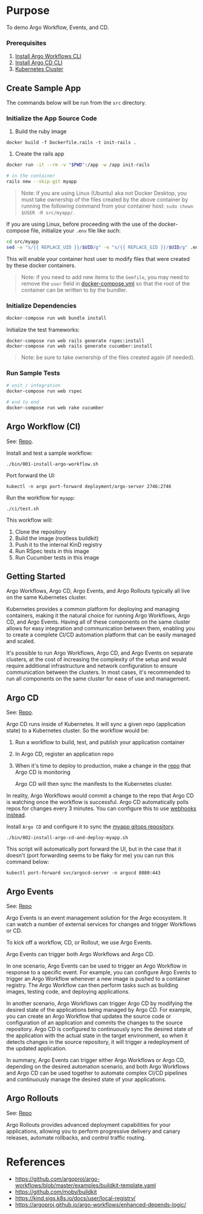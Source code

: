 # Purpose

To demo Argo Workflow, Events, and CD.

### Prerequisites

1. [Install Argo Workflows CLI](https://github.com/argoproj/argo-workflows/releases)
2. [Install Argo CD CLI](https://argo-cd.readthedocs.io/en/stable/cli_installation/)
3. [Kubernetes Cluster](https://kind.sigs.k8s.io/)

## Create Sample App 

The commands below will be run from the `src` directory.

### Initialize the App Source Code

1. Build the ruby image

  ```
  docker build -f Dockerfile.rails -t init-rails .
  ```

1. Create the rails app

  ```bash
  docker run -it --rm -v "$PWD":/app -w /app init-rails

  # in the container
  rails new --skip-git myapp
  ```

> Note: if you are using Linux (Ubuntu) aka not Docker Desktop, you must take
> ownership of the files created by the above container by running the following
> command from your container host: `sudo chown $USER -R src/myapp/`.

If you are using Linux, before proceeding with the use of the docker-compose
file, initialize your `.env` file like such:

```bash
cd src/myapp
sed -e "s/{{ REPLACE_UID }}/$UID/g" -e "s/{{ REPLACE_GID }}/$UID/g" .env-example > .env
```

This will enable your container host user to modify files that were created by
these docker containers.

> Note: if you need to add new items to the `Gemfile`, you may need to
> remove the `user` field in [docker-compose.yml](./src/myapp/docker-compose.yml)
> so that the root of the container can be written to by the bundler.

### Initialize Dependencies

```bash
docker-compose run web bundle install
```

Initialize the test frameworks:

```
docker-compose run web rails generate rspec:install
docker-compose run web rails generate cucumber:install
```

> Note: be sure to take ownership of the files created again (if needed).

### Run Sample Tests

```bash
# unit / integration
docker-compose run web rspec

# end to end
docker-compose run web rake cucumber
```

## Argo Workflow (CI)

See: [Repo](https://github.com/argoproj/argo-workflows).

Install and test a sample workflow:

```
./bin/001-install-argo-workflow.sh
```

Port forward the UI:

```
kubectl -n argo port-forward deployment/argo-server 2746:2746
```

Run the workflow for `myapp`:

```
./ci/test.sh
```

This workflow will:

1. Clone the repository
2. Build the image (rootless buildkit)
3. Push it to the internal KinD registry
4. Run RSpec tests in this image
5. Run Cucumber tests in this image

## Getting Started

Argo Workflows, Argo CD, Argo Events, and Argo Rollouts typically all live on
the same Kubernetes cluster.

Kubernetes provides a common platform for deploying and managing containers,
making it the natural choice for running Argo Workflows, Argo CD, and Argo
Events. Having all of these components on the same cluster allows for easy
integration and communication between them, enabling you to create a complete
CI/CD automation platform that can be easily managed and scaled.

It's possible to run Argo Workflows, Argo CD, and Argo Events on separate
clusters, at the cost of increasing the complexity of the setup and would
require additional infrastructure and network configuration to ensure
communication between the clusters. In most cases, it's recommended to run all
components on the same cluster for ease of use and management.

## Argo CD

See: [Repo](https://github.com/argoproj/argo-cd/releases).

Argo CD runs inside of Kubernetes. It will sync a given repo (application state)
to a Kubernetes cluster. So the workflow would be:

1. Run a workflow to build, test, and publish your application container
2. In Argo CD, register an application repo
3. When it's time to deploy to production, make a change in the [repo](https://github.com/codihuston/argo-cd-tutorial)
   that Argo CD is monitoring

   Argo CD will then sync the manifests to the Kubernetes cluster.

In reality, Argo Workflows would commit a change to the repo that Argo CD is
watching once the workflow is successful. Argo CD automatically polls repos for
changes every 3 minutes. You can configure this to use [webhooks instead](https://argo-cd.readthedocs.io/en/stable/operator-manual/webhook/#:~:text=Git%20Webhook%20Configuration-,Overview,Bitbucket%2C%20Bitbucket%20Server%20and%20Gogs.).

Install `Argo CD` and configure it to sync the [myapp gitops repository](https://github.com/codihuston/argo-cd-tutorial).

```
./bin/002-install-argo-cd-and-deploy-myapp.sh
```

This script will automatically port forward the UI, but in the case that
it doesn't (port forwarding seems to be flaky for me) you can run this command
below:

```
kubectl port-forward svc/argocd-server -n argocd 8080:443
```

## Argo Events

See: [Repo](https://argoproj.github.io/argo-events/)

Argo Events is an event management solution for the Argo ecosystem. It can
watch a number of external services for changes and trigger Workflows or CD.

To kick off a workflow, CD, or Rollout, we use Argo Events.

Argo Events can trigger both Argo Workflows and Argo CD.

In one scenario, Argo Events can be used to trigger an Argo Workflow in response
to a specific event. For example, you can configure Argo Events to trigger
an Argo Workflow whenever a new image is pushed to a container registry. The
Argo Workflow can then perform tasks such as building images, testing code,
and deploying applications.

In another scenario, Argo Workflows can trigger Argo CD by modifying the desired
state of the applications being managed by Argo CD. For example, you can create
an Argo Workflow that updates the source code or configuration of an
application and commits the changes to the source repository. Argo CD is
configured to continuously sync the desired state of the application with the
actual state in the target environment, so when it detects changes in the source
repository, it will trigger a redeployment of the updated application.

In summary, Argo Events can trigger either Argo Workflows or Argo CD, depending
on the desired automation scenario, and both Argo Workflows and Argo CD can be
used together to automate complex CI/CD pipelines and continuously manage the
desired state of your applications.

## Argo Rollouts

See: [Repo](https://argo-rollouts.readthedocs.io/en/stable/)


Argo Rollouts provides advanced deployment capabilities for your applications,
allowing you to perform progressive delivery and canary releases, automate
rollbacks, and control traffic routing. 

# References

- https://github.com/argoproj/argo-workflows/blob/master/examples/buildkit-template.yaml
- https://github.com/moby/buildkit
- https://kind.sigs.k8s.io/docs/user/local-registry/
- https://argoproj.github.io/argo-workflows/enhanced-depends-logic/
